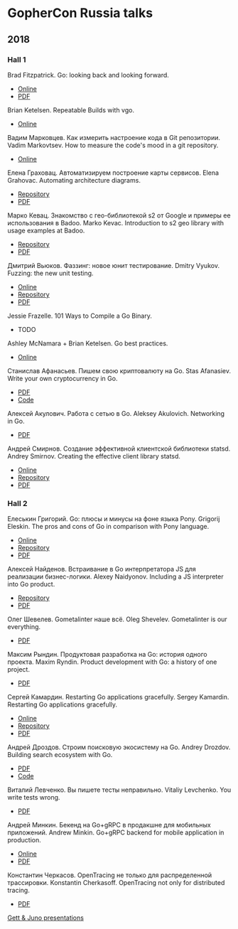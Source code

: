 # GopherCon Russia talks

## 2018

### Hall 1

Brad Fitzpatrick. Go: looking back and looking forward.
  - [Online](https://docs.google.com/presentation/d/1DmyTABhGLvN0m2uHktvkP_uXop6-Xy5HPNovjDKJ83g/edit)
  - [PDF](https://github.com/GopherConRu/talks/blob/master/2018/Go%20-%20looking%20back%20and%20looking%20forward%20-%20Brad%20Fitzpatrick.pdf)

Brian Ketelsen. Repeatable Builds with vgo.
  - [Online](https://talks.bjk.fyi/bketelsen/gcru18-vgo?WT.mc_id=techsummitdc-twitter-brketels/)

Вадим Марковцев. Как измерить настроение кода в Git репозитории.
Vadim Markovtsev. How to measure the code's mood in a git repository.
  - [Online](http://vmarkovtsev.github.io/gophercon-2018-moscow/#cover)

Елена Граховац. Автоматизируем построение карты сервисов.
Elena Grahovac. Automating architecture diagrams.
  - [Repository](https://github.com/rumyantseva/gophercon-ru-2018)
  - [PDF](https://github.com/GopherConRu/talks/blob/master/2018/Automating%20architecture%20diagrams%20-%20Elena%20Grahovac.pdf)

Марко Кевац. Знакомство с гео-библиотекой s2 от Google и примеры ее использования в Badoo.
Marko Kevac. Introduction to s2 geo library with usage examples at Badoo.
  - [Repository](https://github.com/mkevac/gophercon-russia-2018)
  - [PDF](https://github.com/GopherConRu/talks/blob/master/2018/Introduction%20to%20s2%20geo%20library%20with%20usage%20examples%20at%20Badoo%20-%20Marko%20Kevac.pdf)

Дмитрий Вьюков. Фаззинг: новое юнит тестирование.
Dmitry Vyukov. Fuzzing: the new unit testing.
  - [Online](https://talks.godoc.org/github.com/dvyukov/go-fuzz/slides/fuzzing.slide)
  - [Repository](https://github.com/dvyukov/go-fuzz/tree/master/slides)
  - [PDF](https://github.com/GopherConRu/talks/blob/master/2018/Fuzzing%20-%20the%20new%20unit%20testing%20-%20Dmitry%20Vyukov.pdf)

Jessie Frazelle. 101 Ways to Compile a Go Binary.
  - TODO

Ashley McNamara + Brian Ketelsen. Go best practices.
  - [Online](https://talks.bjk.fyi/bketelsen/gcru18-best/)

Станислав Афанасьев. Пишем свою криптовалюту на Go.
Stas Afanasiev. Write your own cryptocurrency in Go.
  - [PDF](https://github.com/GopherConRu/talks/blob/master/2018/Write%20your%20own%20cryptocurrency%20in%20Go%20-%20Stas%20Afanasiev.pdf)
  - [Code](https://github.com/superstas/gcoin)

Алексей Акулович. Работа с сетью в Go.
Aleksey Akulovich. Networking in Go.
  - [PDF](https://github.com/GopherConRu/talks/blob/master/2018/Networking%20in%20Go%20-%20Aleksey%20Akulovich.pdf)

Андрей Смирнов. Создание эффективной клиентской библиотеки statsd.
Andrey Smirnov. Creating the effective client library statsd.
  - [Online](https://talks.godoc.org/github.com/smira/gopherconru2018/go-statsd.slide)
  - [Repository](https://github.com/smira/gopherconru2018)
  - [PDF](https://github.com/GopherConRu/talks/blob/master/2018/Creating%20the%20effective%20client%20library%20statsd%20-%20Andrey%20Smirnov.pdf)


### Hall 2

Елеськин Григорий. Go: плюсы и минусы на фоне языка Pony.
Grigorij Eleskin. The pros and cons of Go in comparison with Pony language.
  - [Online](https://talks.godoc.org/github.com/Nyarum/gopherconru-2018-talk/gophercon.slide)
  - [Repository](https://github.com/Nyarum/gopherconru-2018-talk)
  - [PDF](https://github.com/GopherConRu/talks/blob/master/2018/The%20pros%20and%20cons%20of%20Go%20in%20comparison%20with%20Pony%20language%20-%20Grigorij%20Eleskin.pdf)

Алексей Найденов. Встраивание в Go интерпретатора JS для реализации бизнес-логики.
Alexey Naidyonov. Including a JS interpreter into Go product.
  - [Repository](https://github.com/growler/gophercon-russia-2018-talk)
  - [PDF](https://github.com/GopherConRu/talks/blob/master/2018/Including%20a%20JS%20interpreter%20into%20Go%20product%20-%20Alexey%20Naidyonov.pdf)

Олег Шевелев. Gometalinter наше всё.
Oleg Shevelev. Gometalinter is our everything.
  - [PDF](https://github.com/GopherConRu/talks/blob/master/2018/Gometalinter%20is%20our%20everything%20-%20Oleg%20Shevelev.pdf)

Максим Рындин. Продуктовая разработка на Go: история одного проекта.
Maxim Ryndin. Product development with Go: a history of one project.
  - [PDF](https://github.com/GopherConRu/talks/blob/master/2018/Product%20development%20with%20Go%20-%20a%20history%20of%20one%20project%20-%20Maxim%20Ryndin.pdf)

Сергей Камардин. Restarting Go applications gracefully.
Sergey Kamardin. Restarting Go applications gracefully.
  - [Online](https://talks.godoc.org/github.com/gobwas/gracefultalk/graceful.slide)
  - [Repository](https://github.com/gobwas/gracefultalk)
  - [PDF](https://github.com/GopherConRu/talks/blob/master/2018/Restarting%20Go%20applications%20gracefully%20-%20Sergey%20Kamardin.pdf)

Андрей Дроздов. Строим поисковую экосистему на Go.
Andrey Drozdov. Building search ecosystem with Go.
  - [PDF](https://github.com/GopherConRu/talks/blob/master/2018/Building%20search%20ecosystem%20with%20Go%20-%20Andrey%20Drozdov.pdf)
  - [Code](https://github.com/Sulverus/gophercon)

Виталий Левченко. Вы пишете тесты неправильно.
Vitaliy Levchenko. You write tests wrong.
  - [PDF](https://github.com/GopherConRu/talks/blob/master/2018/You%20write%20tests%20wrong%20-%20Vitaliy%20Levchenko.pdf)

Андрей Минкин. Бекенд на Go+gRPC в продакшне для мобильных приложений.
Andrew Minkin. Go+gRPC backend for mobile application in production.
  - [Online](https://www.slideshare.net/maddevs/grpc-91167163)
  - [PDF](https://github.com/GopherConRu/talks/blob/master/2018/Go%20gRPC%20backend%20for%20mobile%20application%20in%20production%20-%20Andrew%20Minkin.pdf)

Константин Черкасов. OpenTracing не только для распределенной трассировки.
Konstantin Cherkasoff. OpenTracing not only for distributed tracing.
  - [PDF](https://github.com/GopherConRu/talks/blob/master/2018/OpenTracing%20not%20only%20for%20distributed%20tracing%20-%20Konstantin%20Cherkasoff.pdf)

[Gett & Juno presentations](https://github.com/gtforge/gopher)
